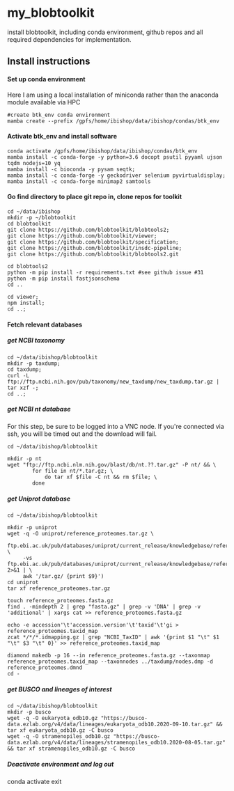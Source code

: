 # my_blobtoolkit
install blobtoolkit, including conda environment, github repos and all required dependencies for implementation.

## Install instructions
#### Set up conda environment
Here I am using a local installation of miniconda rather than the anaconda module available via HPC
```
#create btk_env conda environment
mamba create --prefix /gpfs/home/ibishop/data/ibishop/condas/btk_env
```

#### Activate btk_env and install software
```
conda activate /gpfs/home/ibishop/data/ibishop/condas/btk_env
mamba install -c conda-forge -y python=3.6 docopt psutil pyyaml ujson tqdm nodejs=10 yq
mamba install -c bioconda -y pysam seqtk;
mamba install -c conda-forge -y geckodriver selenium pyvirtualdisplay;
mamba install -c conda-forge minimap2 samtools
```

#### Go find directory to place git repo in, clone repos for toolkit
```
cd ~/data/ibishop
mkdir -p ~/blobtoolkit
cd blobtoolkit
git clone https://github.com/blobtoolkit/blobtools2;
git clone https://github.com/blobtoolkit/viewer;
git clone https://github.com/blobtoolkit/specification;
git clone https://github.com/blobtoolkit/insdc-pipeline;
git clone https://github.com/blobtoolkit/blobtools2.git

cd blobtools2
python -m pip install -r requirements.txt #see github issue #31
python -m pip install fastjsonschema
cd ..

cd viewer;
npm install;
cd ..;
```

#### Fetch relevant databases

##### get NCBI taxonomy
```
cd ~/data/ibishop/blobtoolkit
mkdir -p taxdump;
cd taxdump;
curl -L ftp://ftp.ncbi.nih.gov/pub/taxonomy/new_taxdump/new_taxdump.tar.gz | tar xzf -;
cd ..;
```

##### get NCBI nt database
For this step, be sure to be logged into a VNC node. If you're connected via ssh, you will be timed out and the download will fail.
```
cd ~/data/ibishop/blobtoolkit

mkdir -p nt
wget "ftp://ftp.ncbi.nlm.nih.gov/blast/db/nt.??.tar.gz" -P nt/ && \
        for file in nt/*.tar.gz; \
            do tar xf $file -C nt && rm $file; \
        done
```


##### get Uniprot database
```
cd ~/data/ibishop/blobtoolkit

mkdir -p uniprot
wget -q -O uniprot/reference_proteomes.tar.gz \
 ftp.ebi.ac.uk/pub/databases/uniprot/current_release/knowledgebase/reference_proteomes/$(curl \
     -vs ftp.ebi.ac.uk/pub/databases/uniprot/current_release/knowledgebase/reference_proteomes/ 2>&1 | \
     awk '/tar.gz/ {print $9}')
cd uniprot
tar xf reference_proteomes.tar.gz

touch reference_proteomes.fasta.gz
find . -mindepth 2 | grep "fasta.gz" | grep -v 'DNA' | grep -v 'additional' | xargs cat >> reference_proteomes.fasta.gz

echo -e accession'\t'accession.version'\t'taxid'\t'gi > reference_proteomes.taxid_map
zcat */*/*.idmapping.gz | grep "NCBI_TaxID" | awk '{print $1 "\t" $1 "\t" $3 "\t" 0}' >> reference_proteomes.taxid_map

diamond makedb -p 16 --in reference_proteomes.fasta.gz --taxonmap reference_proteomes.taxid_map --taxonnodes ../taxdump/nodes.dmp -d reference_proteomes.dmnd
cd -
```

##### get BUSCO and lineages of interest
```
cd ~/data/ibishop/blobtoolkit
mkdir -p busco
wget -q -O eukaryota_odb10.gz "https://busco-data.ezlab.org/v4/data/lineages/eukaryota_odb10.2020-09-10.tar.gz" && tar xf eukaryota_odb10.gz -C busco
wget -q -O stramenopiles_odb10.gz "https://busco-data.ezlab.org/v4/data/lineages/stramenopiles_odb10.2020-08-05.tar.gz" && tar xf stramenopiles_odb10.gz -C busco
```

##### Deactivate environment and log out
conda activate
exit
